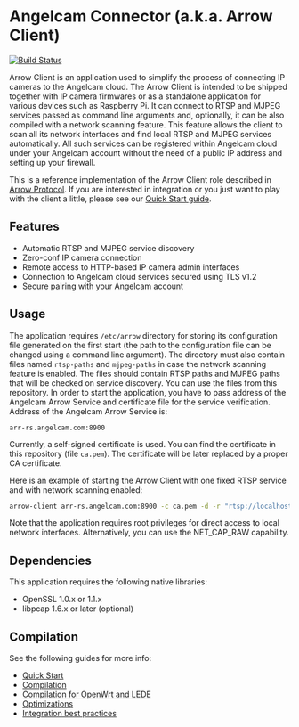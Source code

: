 # Angelcam Connector (a.k.a. Arrow Client)

[![Build Status](https://travis-ci.org/angelcam/arrow-client.svg?branch=master)](https://travis-ci.org/angelcam/arrow-client)

Arrow Client is an application used to simplify the process of connecting IP 
cameras to the Angelcam cloud. The Arrow Client is intended to be shipped 
together with IP camera firmwares or as a standalone application for various 
devices such as Raspberry Pi. It can connect to RTSP and MJPEG services passed
as command line arguments and, optionally, it can be also compiled with a
network scanning feature. This feature allows the client to scan all its
network interfaces and find local RTSP and MJPEG services automatically. All
such services can be registered within Angelcam cloud under your Angelcam
account without the need of a public IP address and setting up your firewall.

This is a reference implementation of the Arrow Client role described in 
[Arrow Protocol](https://github.com/angelcam/arrow-client/wiki/Arrow-Protocol "Arrow Protocol").
If you are interested in integration or you just want to play with the client 
a little, please see our 
[Quick Start guide](https://github.com/angelcam/arrow-client/wiki/Quick-Start "Quick Start guide").

## Features

- Automatic RTSP and MJPEG service discovery
- Zero-conf IP camera connection
- Remote access to HTTP-based IP camera admin interfaces
- Connection to Angelcam cloud services secured using TLS v1.2
- Secure pairing with your Angelcam account

## Usage

The application requires `/etc/arrow` directory for storing its configuration 
file generated on the first start (the path to the configuration file can be
changed using a command line argument). The directory must also contain files
named `rtsp-paths` and `mjpeg-paths` in case the network scanning feature is
enabled. The files should contain RTSP paths and MJPEG paths that will be
checked on service discovery. You can use the files from this repository. In
order to start the application, you have to pass address of the Angelcam Arrow
Service and certificate file for the service verification. Address of the
Angelcam Arrow Service is:

```
arr-rs.angelcam.com:8900
```

Currently, a self-signed certificate is used. You can find the certificate in 
this repository (file `ca.pem`). The certificate will be later replaced by 
a proper CA certificate.

Here is an example of starting the Arrow Client with one fixed RTSP service and 
with network scanning enabled:

```bash
arrow-client arr-rs.angelcam.com:8900 -c ca.pem -d -r "rtsp://localhost:8554/stream.sdp?prof=baseline&res=low"
```

Note that the application requires root privileges for direct access to local 
network interfaces. Alternatively, you can use the NET\_CAP\_RAW capability.

## Dependencies

This application requires the following native libraries:

- OpenSSL 1.0.x or 1.1.x
- libpcap 1.6.x or later (optional)

## Compilation

See the following guides for more info:

* [Quick Start](https://github.com/angelcam/arrow-client/wiki/Quick-Start)
* [Compilation](https://github.com/angelcam/arrow-client/wiki/Compilation)
* [Compilation for OpenWrt and LEDE](https://github.com/angelcam/arrow-client/wiki/Compilation-for-OpenWrt-and-LEDE)
* [Optimizations](https://github.com/angelcam/arrow-client/wiki/Optimizations)
* [Integration best practices](https://github.com/angelcam/arrow-client/wiki/Integration-best-practices)
